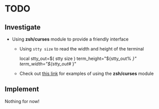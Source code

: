 # TODO

## Investigate

- Using __zsh/curses__ module to provide a friendly interface

    - Using `stty size` to read the width and height of the terminal

        local stty_out=$( stty size )
        term_height="${stty_out% *}"
        term_width="${stty_out#* }"

    - Check out [this link](https://github.com/psprint/zsh-navigation-tools)
      for examples of using the __zsh/curses__ module

## Implement

Nothing for now!
